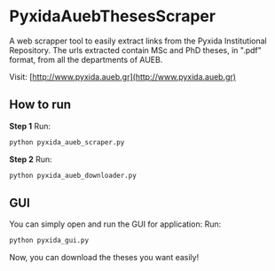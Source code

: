 # PyxidaAuebThesesScraper
A web scrapper tool to easily extract links from the Pyxida Institutional Repository. The urls extracted contain MSc and PhD theses, in ".pdf" format, from all the departments of AUEB.

Visit:
[http://www.pyxida.aueb.gr](http://www.pyxida.aueb.gr)


## How to run


**Step 1**
Run:
```python
python pyxida_aueb_scraper.py
```

**Step 2**
Run:
```python
python pyxida_aueb_downloader.py
```

## GUI

You can simply open and run the GUI for application:
Run:
```python
python pyxida_gui.py
```

Now, you can download the theses you want easily!

